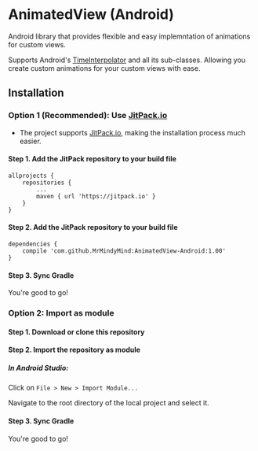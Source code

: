 # AnimatedView (Android)
Android library that provides flexible and easy implemntation of animations for custom views.

Supports Android's [TimeInterpolator](https://developer.android.com/reference/android/animation/TimeInterpolator.html) and all its sub-classes.
Allowing you create custom animations for your custom views with ease.

## Installation

### Option 1 (Recommended): Use [JitPack.io](https://jitpack.io/)
* The project supports [JitPack.io](https://jitpack.io/), making the installation process much easier.

#### Step 1. Add the JitPack repository to your build file

    allprojects {
        repositories {
            ...
            maven { url 'https://jitpack.io' }
        }
    }
    
#### Step 2. Add the JitPack repository to your build file

    dependencies {
        compile 'com.github.MrMindyMind:AnimatedView-Android:1.00'
    }
    
#### Step 3. Sync Gradle
You're good to go!

### Option 2: Import as module

#### Step 1. Download or clone this repository
#### Step 2. Import the repository as module

##### In Android Studio:
Click on `File > New > Import Module...`

Navigate to the root directory of the local project and select it.

#### Step 3. Sync Gradle
You're good to go!
